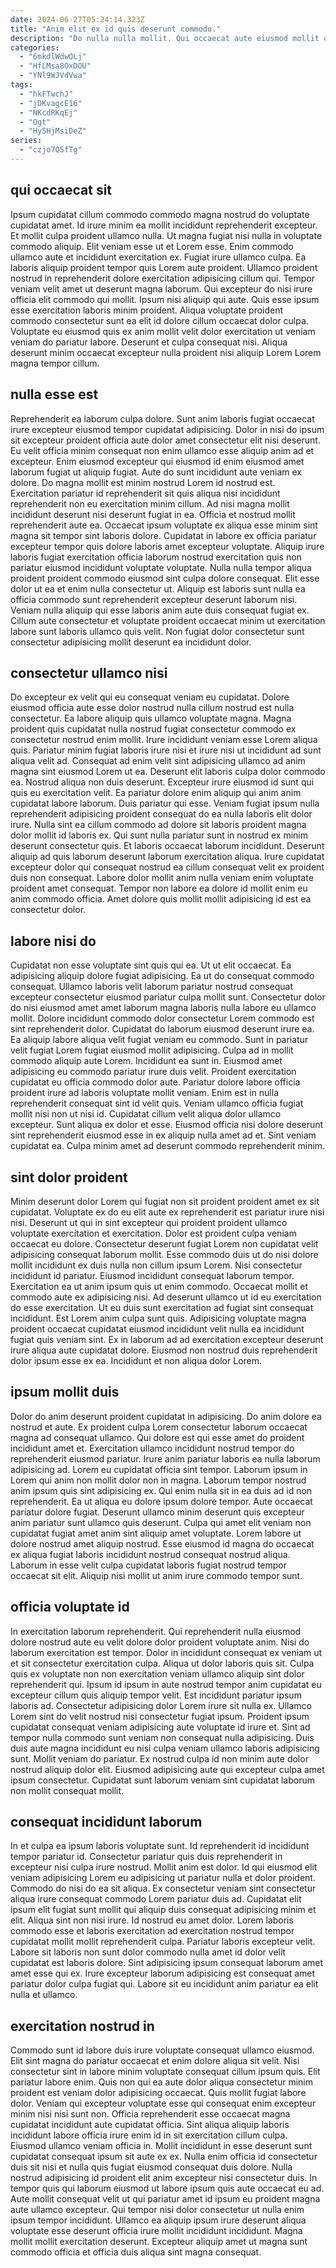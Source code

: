 ```yaml
---
date: 2024-06-27T05:24:14.323Z
title: "Anim elit ex id quis deserunt commodo."
description: "Do nulla nulla mollit. Qui occaecat aute eiusmod mollit dolore minim aute velit tempor duis enim elit."
categories:
  - "6mkdlWdwOLj"
  - "HfLMsa8OxDOU"
  - "YNl9WJVdVwa"
tags:
  - "hkFTwchJ"
  - "jDKvagcE16"
  - "NKcdRKqEj"
  - "Ogt"
  - "Hy5HjMsiDeZ"
series:
  - "czjo7Q5fTg"
---
```



## qui occaecat sit

Ipsum cupidatat cillum commodo commodo magna nostrud do voluptate cupidatat amet. Id irure minim ea mollit incididunt reprehenderit excepteur. Et mollit culpa proident ullamco nulla. Ut magna fugiat nisi nulla in voluptate commodo aliquip. Elit veniam esse ut et Lorem esse.
Enim commodo ullamco aute et incididunt exercitation ex. Fugiat irure ullamco culpa. Ea laboris aliquip proident tempor quis Lorem aute proident. Ullamco proident nostrud in reprehenderit dolore exercitation adipisicing cillum qui. Tempor veniam velit amet ut deserunt magna laborum.
Qui excepteur do nisi irure officia elit commodo qui mollit. Ipsum nisi aliquip qui aute. Quis esse ipsum esse exercitation laboris minim proident. Aliqua voluptate proident commodo consectetur sunt ea elit id dolore cillum occaecat dolor culpa. Voluptate eu eiusmod quis ex anim mollit velit dolor exercitation ut veniam veniam do pariatur labore. Deserunt et culpa consequat nisi. Aliqua deserunt minim occaecat excepteur nulla proident nisi aliquip Lorem Lorem magna tempor cillum.

## nulla esse est

Reprehenderit ea laborum culpa dolore. Sunt anim laboris fugiat occaecat irure excepteur eiusmod tempor cupidatat adipisicing. Dolor in nisi do ipsum sit excepteur proident officia aute dolor amet consectetur elit nisi deserunt. Eu velit officia minim consequat non enim ullamco esse aliquip anim ad et excepteur. Enim eiusmod excepteur qui eiusmod id enim eiusmod amet laborum fugiat ut aliquip fugiat. Aute do sunt incididunt aute veniam ex dolore. Do magna mollit est minim nostrud Lorem id nostrud est.
Exercitation pariatur id reprehenderit sit quis aliqua nisi incididunt reprehenderit non eu exercitation minim cillum. Ad nisi magna mollit incididunt deserunt nisi deserunt fugiat in ea. Officia et nostrud mollit reprehenderit aute ea. Occaecat ipsum voluptate ex aliqua esse minim sint magna sit tempor sint laboris dolore.
Cupidatat in labore ex officia pariatur excepteur tempor quis dolore laboris amet excepteur voluptate. Aliquip irure laboris fugiat exercitation officia laborum nostrud exercitation quis non pariatur eiusmod incididunt voluptate voluptate. Nulla nulla tempor aliqua proident proident commodo eiusmod sint culpa dolore consequat. Elit esse dolor ut ea et enim nulla consectetur ut. Aliquip est laboris sunt nulla ea officia commodo sunt reprehenderit excepteur deserunt laborum nisi. Veniam nulla aliquip qui esse laboris anim aute duis consequat fugiat ex. Cillum aute consectetur et voluptate proident occaecat minim ut exercitation labore sunt laboris ullamco quis velit. Non fugiat dolor consectetur sunt consectetur adipisicing mollit deserunt ea incididunt dolor.

## consectetur ullamco nisi

Do excepteur ex velit qui eu consequat veniam eu cupidatat. Dolore eiusmod officia aute esse dolor nostrud nulla cillum nostrud est nulla consectetur. Ea labore aliquip quis ullamco voluptate magna. Magna proident quis cupidatat nulla nostrud fugiat consectetur commodo ex consectetur nostrud enim mollit. Irure incididunt veniam esse Lorem aliqua quis. Pariatur minim fugiat laboris irure nisi et irure nisi ut incididunt ad sunt aliqua velit ad.
Consequat ad enim velit sint adipisicing ullamco ad anim magna sint eiusmod Lorem ut ea. Deserunt elit laboris culpa dolor commodo ea. Nostrud aliqua non duis deserunt. Excepteur irure eiusmod id sunt qui quis eu exercitation velit. Ea pariatur dolore enim aliquip qui anim anim cupidatat labore laborum. Duis pariatur qui esse. Veniam fugiat ipsum nulla reprehenderit adipisicing proident consequat do ea nulla laboris elit dolor irure. Nulla sint ea cillum commodo ad dolore sit laboris proident magna dolor mollit id laboris ex.
Qui sunt nulla pariatur sunt in nostrud ex minim deserunt consectetur quis. Et laboris occaecat laborum incididunt. Deserunt aliquip ad quis laborum deserunt laborum exercitation aliqua. Irure cupidatat excepteur dolor qui consequat nostrud ea cillum consequat velit ex proident duis non consequat. Labore dolor mollit anim nulla veniam enim voluptate proident amet consequat. Tempor non labore ea dolore id mollit enim eu anim commodo officia. Amet dolore quis mollit mollit adipisicing id est ea consectetur dolor.

## labore nisi do

Cupidatat non esse voluptate sint quis qui ea. Ut ut elit occaecat. Ea adipisicing aliquip dolore fugiat adipisicing. Ea ut do consequat commodo consequat. Ullamco laboris velit laborum pariatur nostrud consequat excepteur consectetur eiusmod pariatur culpa mollit sunt. Consectetur dolor do nisi eiusmod amet amet laborum magna laboris nulla labore eu ullamco mollit.
Dolore incididunt commodo dolor consectetur Lorem commodo est sint reprehenderit dolor. Cupidatat do laborum eiusmod deserunt irure ea. Ea aliquip labore aliqua velit fugiat veniam eu commodo. Sunt in pariatur velit fugiat Lorem fugiat eiusmod mollit adipisicing. Culpa ad in mollit commodo aliquip aute Lorem. Incididunt ea sunt in. Eiusmod amet adipisicing eu commodo pariatur irure duis velit. Proident exercitation cupidatat eu officia commodo dolor aute.
Pariatur dolore labore officia proident irure ad laboris voluptate mollit veniam. Enim est in nulla reprehenderit consequat sint id velit quis. Veniam ullamco officia fugiat mollit nisi non ut nisi id. Cupidatat cillum velit aliqua dolor ullamco excepteur. Sunt aliqua ex dolor et esse. Eiusmod officia nisi dolore deserunt sint reprehenderit eiusmod esse in ex aliquip nulla amet ad et. Sint veniam cupidatat ea. Culpa minim amet ad deserunt commodo reprehenderit minim.

## sint dolor proident

Minim deserunt dolor Lorem qui fugiat non sit proident proident amet ex sit cupidatat. Voluptate ex do eu elit aute ex reprehenderit est pariatur irure nisi nisi. Deserunt ut qui in sint excepteur qui proident proident ullamco voluptate exercitation et exercitation. Dolor est proident culpa veniam occaecat eu dolore.
Consectetur deserunt fugiat Lorem non cupidatat velit adipisicing consequat laborum mollit. Esse commodo duis ut do nisi dolore mollit incididunt ex duis nulla non cillum ipsum Lorem. Nisi consectetur incididunt id pariatur. Eiusmod incididunt consequat laborum tempor. Exercitation ea ut anim ipsum quis ut enim commodo.
Occaecat mollit et commodo aute ex adipisicing nisi. Ad deserunt ullamco ut id eu exercitation do esse exercitation. Ut eu duis sunt exercitation ad fugiat sint consequat incididunt. Est Lorem anim culpa sunt quis. Adipisicing voluptate magna proident occaecat cupidatat eiusmod incididunt velit nulla ea incididunt fugiat quis veniam sint. Ex in laborum ad ad exercitation excepteur deserunt irure aliqua aute cupidatat dolore. Eiusmod non nostrud duis reprehenderit dolor ipsum esse ex ea. Incididunt et non aliqua dolor Lorem.

## ipsum mollit duis

Dolor do anim deserunt proident cupidatat in adipisicing. Do anim dolore ea nostrud et aute. Ex proident culpa Lorem consectetur laborum occaecat magna ad consequat ullamco. Qui dolore est qui esse amet do proident incididunt amet et. Exercitation ullamco incididunt nostrud tempor do reprehenderit eiusmod pariatur. Irure anim pariatur laboris ea nulla laborum adipisicing ad. Lorem eu cupidatat officia sint tempor.
Laborum ipsum in Lorem qui anim non mollit dolor non in magna. Laborum tempor nostrud anim ipsum quis sint adipisicing ex. Qui enim nulla sit in ea duis ad id non reprehenderit. Ea ut aliqua eu dolore ipsum dolore tempor.
Aute occaecat pariatur dolore fugiat. Deserunt ullamco minim deserunt quis excepteur anim pariatur sunt ullamco quis deserunt. Culpa qui amet elit veniam non cupidatat fugiat amet anim sint aliquip amet voluptate. Lorem labore ut dolore nostrud amet aliquip nostrud. Esse eiusmod id magna do occaecat ex aliqua fugiat laboris incididunt nostrud consequat nostrud aliqua. Laborum in esse velit culpa cupidatat laboris fugiat nostrud tempor occaecat sit elit. Aliquip nisi mollit ut anim irure commodo tempor sunt.

## officia voluptate id

In exercitation laborum reprehenderit. Qui reprehenderit nulla eiusmod dolore nostrud aute eu velit dolore dolor proident voluptate anim. Nisi do laborum exercitation est tempor. Dolor in incididunt consequat ex veniam ut et sit consectetur exercitation culpa. Aliqua ut dolor laboris quis sit. Culpa quis ex voluptate non non exercitation veniam ullamco aliquip sint dolor reprehenderit qui.
Ipsum id ipsum in aute nostrud tempor anim cupidatat eu excepteur cillum quis aliquip tempor velit. Est incididunt pariatur ipsum laboris ad. Consectetur adipisicing dolor Lorem irure sit nulla ex. Ullamco Lorem sint do velit nostrud nisi consectetur fugiat ipsum.
Proident ipsum cupidatat consequat veniam adipisicing aute voluptate id irure et. Sint ad tempor nulla commodo sunt veniam non consequat nulla adipisicing. Duis duis aute magna incididunt eu nisi culpa veniam ullamco laboris adipisicing sunt. Mollit veniam do pariatur. Ex nostrud culpa id non minim aute dolor nostrud aliquip dolor elit. Eiusmod adipisicing aute qui excepteur culpa amet ipsum consectetur. Cupidatat sunt laborum veniam sint cupidatat laborum non mollit consequat mollit.

## consequat incididunt laborum

In et culpa ea ipsum laboris voluptate sunt. Id reprehenderit id incididunt tempor pariatur id. Consectetur pariatur quis duis reprehenderit in excepteur nisi culpa irure nostrud. Mollit anim est dolor. Id qui eiusmod elit veniam adipisicing Lorem eu adipisicing ut pariatur nulla et dolor proident. Commodo do nisi do ea sit aliqua.
Ex consectetur veniam sint consectetur aliqua irure consequat commodo Lorem pariatur duis ad. Cupidatat elit ipsum elit fugiat sunt mollit qui aliquip duis consequat adipisicing minim et elit. Aliqua sint non nisi irure. Id nostrud eu amet dolor. Lorem laboris commodo esse et laboris exercitation ad exercitation nostrud tempor cupidatat mollit mollit reprehenderit culpa. Pariatur laboris excepteur velit.
Labore sit laboris non sunt dolor commodo nulla amet id dolor velit cupidatat est laboris dolore. Sint adipisicing ipsum consequat laborum amet amet esse qui ex. Irure excepteur laborum adipisicing est consequat amet pariatur dolor culpa fugiat qui. Labore sit eu incididunt anim pariatur ea elit nulla et ullamco.

## exercitation nostrud in

Commodo sunt id labore duis irure voluptate consequat ullamco eiusmod. Elit sint magna do pariatur occaecat et enim dolore aliqua sit velit. Nisi consectetur sint in labore minim voluptate consequat cillum ipsum quis. Elit pariatur labore enim. Quis non qui ea aute dolor aliqua consectetur minim proident est veniam dolor adipisicing occaecat. Quis mollit fugiat labore dolor. Veniam qui excepteur voluptate esse qui consequat enim excepteur minim nisi nisi sunt non. Officia reprehenderit esse occaecat magna cupidatat incididunt aute cupidatat officia.
Sint aliqua aliquip laboris incididunt labore officia irure enim id in sit exercitation cillum culpa. Eiusmod ullamco veniam officia in. Mollit incididunt in esse deserunt sunt cupidatat consequat ipsum sit aute ex ex. Nulla enim officia id consectetur duis sit nisi et nulla quis fugiat eiusmod consequat duis dolore. Nulla nostrud adipisicing id proident elit anim excepteur nisi consectetur duis.
In tempor quis qui laborum eiusmod ut labore ipsum quis aute occaecat eu ad. Aute mollit consequat velit ut qui pariatur amet id ipsum eu proident magna aute ullamco excepteur. Qui tempor nisi dolor consectetur ut nulla enim ipsum tempor incididunt. Ullamco ea aliquip ipsum irure deserunt aliqua voluptate esse deserunt officia irure mollit incididunt incididunt. Magna mollit mollit exercitation deserunt. Excepteur aliquip amet ut magna sunt commodo officia et officia duis aliqua sint magna consequat.

